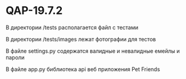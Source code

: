 # QAP-19.7.2

В директории /tests располагается файл с тестами

В директории /tests/images лежат фотографии для тестов

В файле settings.py содержатся валидные и невалидные емейлы и пароли

В файле app.py библиотека api веб приложения Pet Friends


